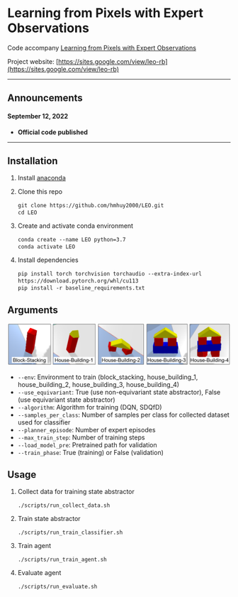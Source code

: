 
<h1>Learning from Pixels with Expert Observations</h1>

Code accompany [Learning from Pixels with Expert Observations](https://sites.google.com/view/leo-rb) 

Project website: [https://sites.google.com/view/leo-rb](https://sites.google.com/view/leo-rb)

----

## Announcements

#### September 12, 2022
- <b>Official code published</b>
----
## Installation

1. Install [anaconda](https://docs.conda.io/projects/conda/en/latest/user-guide/install/)

1. Clone this repo
    ```
    git clone https://github.com/hmhuy2000/LEO.git
    cd LEO
    ```
1. Create and activate conda environment
    ```
    conda create --name LEO python=3.7
    conda activate LEO
    ```
1. Install dependencies
    ```
    pip install torch torchvision torchaudio --extra-index-url https://download.pytorch.org/whl/cu113
    pip install -r baseline_requirements.txt
    ```

## Arguments
![List of tasks](https://github.com/hmhuy2000/LEO/blob/8de1c5fa38878da40f91787fb11ae98f012e203c/all_tasks.png)
* ```--env```: Environment to train (block_stacking, house_building_1, house_building_2, house_building_3, house_building_4)
* ```--use_equivariant```: True (use non-equivariant state abstractor), False (use equivariant state abstractor)
* ```--algorithm```: Algorithm for training (DQN, SDQfD)
* ```--samples_per_class```: Number of samples per class for collected dataset used for classifier
* ```--planner_episode```: Number of expert episodes
* ```--max_train_step```: Number of training steps
* ```--load_model_pre```: Pretrained path for validation
* ```--train_phase```: True (training) or False (validation)

## Usage

1. Collect data for training state abstractor
    ```
    ./scripts/run_collect_data.sh
    ```

1. Train state abstractor
    ```
    ./scripts/run_train_classifier.sh
    ```

1. Train agent
    ```
    ./scripts/run_train_agent.sh
    ```

1. Evaluate agent
    ```
    ./scripts/run_evaluate.sh
    ```
